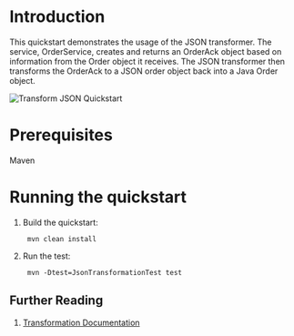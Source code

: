 Introduction
============
This quickstart demonstrates the usage of the JSON transformer.  The service, OrderService, 
creates and returns an OrderAck object based on information from the Order object it receives.
The JSON transformer then transforms the OrderAck to a JSON order object back into a Java Order 
object.

![Transform JSON Quickstart](https://github.com/jboss-switchyard/quickstarts/raw/master/transform-json/transform-json.jpg)


Prerequisites
=============
Maven

Running the quickstart
======================

1. Build the quickstart:

        mvn clean install

2. Run the test:

        mvn -Dtest=JsonTransformationTest test

## Further Reading

1. [Transformation Documentation](https://docs.jboss.org/author/display/SWITCHYARD/Transformation)
